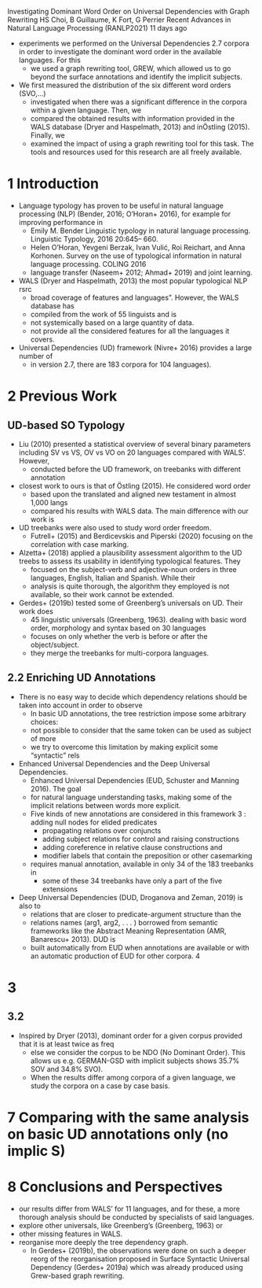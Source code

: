 Investigating Dominant Word Order on Universal Dependencies with Graph Rewriting
HS Choi, B Guillaume, K Fort, G Perrier
Recent Advances in Natural Language Processing (RANLP2021) 11 days ago

* experiments we performed on the Universal Dependencies 2.7 corpora in order to
  investigate the dominant word order in the available languages. For this
  * we used a graph rewriting tool, GREW, which allowed us to
    go beyond the surface annotations and identify the implicit subjects.
* We first measured the distribution of the six different word orders (SVO,...)
  * investigated when there was a significant difference in the corpora within a
    given language. Then, we
  * compared the obtained results with information provided in the
    WALS database (Dryer and Haspelmath, 2013) and inÖstling (2015). Finally, we
  * examined the impact of using a graph rewriting tool for this task. The tools
    and resources used for this research are all freely available.

# 1 Introduction

* Language typology has proven to be useful in natural language processing (NLP)
  (Bender, 2016; O’Horan+ 2016), for example for improving performance in
  * Emily M. Bender
    Linguistic typology in natural language processing.
    Linguistic Typology, 2016 20:645– 660.
  * Helen O’Horan, Yevgeni Berzak, Ivan Vulić, Roi Reichart, and Anna Korhonen.
    Survey on the use of typological information in natural language processing.
    COLING 2016
  * language transfer (Naseem+ 2012; Ahmad+ 2019) and joint learning.
* WALS (Dryer and Haspelmath, 2013) the most popular typological NLP rsrc
  * broad coverage of features and languages”. However, the WALS database  has
  * compiled from the work of 55 linguists and is
  * not systemically based on a large quantity of data.
  * not provide all the considered features for all the languages it covers.
* Universal Dependencies (UD) framework (Nivre+ 2016) provides a large number of
  * in version 2.7, there are 183 corpora for 104 languages).

# 2 Previous Work

## UD-based SO Typology

* Liu (2010) presented a statistical overview of several binary parameters
  including SV vs VS, OV vs VO on 20 languages compared with WALS’. However,
  * conducted before the UD framework, on treebanks with different annotation
* closest work to ours is that of Östling (2015). He considered word order
  * based upon the translated and aligned new testament in almost 1,000 langs
  * compared his results with WALS data. The main difference with our work is
* UD treebanks were also used to study word order freedom.
  * Futrell+ (2015) and Berdicevskis and Piperski (2020)
    focusing on the correlation with case marking.
* Alzetta+ (2018) applied a plausibility assessment algorithm to the UD treebs
  to assess its usability in identifying typological features. They
  * focused on the subject-verb and adjective-noun orders in three languages,
    English, Italian and Spanish. While their
  * analysis is quite thorough, the algorithm they employed is not available, so
    their work cannot be extended.
* Gerdes+ (2019b) tested some of Greenberg’s universals on UD. Their work does
  * 45 linguistic universals (Greenberg, 1963).
    dealing with basic word order, morphology and syntax based on 30 languages
  * focuses on only whether the verb is before or after the object/subject.
  * they merge the treebanks for multi-corpora languages.

## 2.2 Enriching UD Annotations

* There is no easy way to decide
  which dependency relations should be taken into account in order to observe
  * In basic UD annotations, the tree restriction impose some arbitrary choices:
  * not possible to consider that the same token can be used as subject of more
  * we try to overcome this limitation by making explicit some “syntactic” rels
* Enhanced Universal Dependencies and the Deep Universal Dependencies.
  * Enhanced Universal Dependencies (EUD, Schuster and Manning 2016). The goal
  * for natural language understanding tasks,
    making some of the implicit relations between words more explicit.
  * Five kinds of new annotations are considered in this framework 3 : adding null nodes for elided predicates
    * propagating relations over conjuncts
    * adding subject relations for control and raising constructions
    * adding coreference in relative clause constructions and
    * modifier labels that contain the preposition or other casemarking
  * requires manual annotation, available in only 34 of the 183 treebanks in
    * some of these 34 treebanks have only a part of the five extensions
* Deep Universal Dependencies (DUD, Droganova and Zeman, 2019) is also to
  * relations that are closer to predicate-argument structure than the
  * relations names (arg1, arg2, . . . ) borrowed from semantic frameworks like
    the Abstract Meaning Representation (AMR, Banarescu+ 2013). DUD is
  * built automatically from EUD when annotations are available or with an
    automatic production of EUD for other corpora. 4

# 3

## 3.2

* Inspired by Dryer (2013),
  dominant order for a given corpus provided that it is at least twice as freq
  * else we consider the corpus to be NDO (No Dominant Order).  This allows us
    e.g. GERMAN-GSD with implicit subjects shows 35.7% SOV and 34.8% SVO).
  * When the results differ among corpora of a given language,
    we study the corpora on a case by case basis.

# 7 Comparing  with the same analysis on basic UD annotations only (no implic S)

# 8 Conclusions and Perspectives

* our results differ from WALS’ for 11 languages, and for these,
  a more thorough analysis should be conducted by specialists of said languages.
* explore other universals, like Greenberg’s (Greenberg, 1963) or
* other missing features in WALS.
* reorganise more deeply the tree dependency graph.
  * In Gerdes+ (2019b), the observations were done on such a deeper reorg of the
    reorganisation proposed in Surface Syntactic Universal Dependency (Gerdes+
    2019a) which was already produced using Grew-based graph rewriting.

